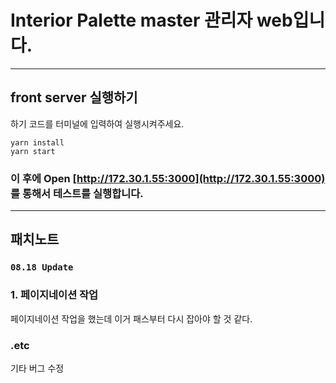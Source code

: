# Interior Palette master 관리자 web입니다.

---

## front server 실행하기

하기 코드를 터미널에 입력하여 실행시켜주세요.

```
yarn install
yarn start
```

### 이 후에 Open [http://172.30.1.55:3000](http://172.30.1.55:3000) 를 통해서 테스트를 실행합니다.

---

## 패치노트

### `08.18 Update`

### 1. 페이지네이션 작업

페이지네이션 작업을 했는데 이거 패스부터 다시 잡아야 할 것 같다.

### .etc

기타 버그 수정
